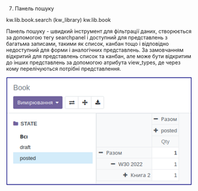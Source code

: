 7. Панель пошуку

<record id="kw_lib_book_search" model="ir.ui.view">
   <field name="name">kw.lib.book.search (kw_library)</field>
   <field name="model">kw.lib.book</field>
   <field name="arch" type="xml">
       <search>
           <searchpanel view_types="tree,pivot">
               <field name="state"/>
           </searchpanel>
       </search>
   </field>
</record>

Панель пошуку - швидкий інструмент для фільтрації даних, створюється за допомогою тегу searchpanel і доступний для
представлень з багатьма записами, такими як список, канбан тощо і відповідно недоступний для форми і аналогічних
представлень. За замовчанням відкритий для представлень список та канбан, але може бути відкритим до інших представлень
за допомогою атрибута view_types, де через кому перелічуються потрібні представлення.

![img_7.png](img_7.png)
